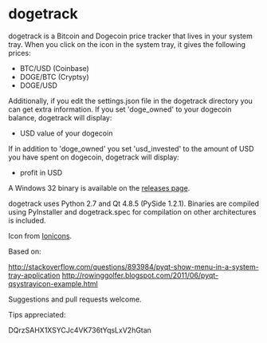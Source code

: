 dogetrack
=========

dogetrack is a Bitcoin and Dogecoin price tracker that lives in your system tray. When you click on the icon in the system tray, it gives the following prices:

* BTC/USD (Coinbase)
* DOGE/BTC (Cryptsy)
* DOGE/USD

Additionally, if you edit the settings.json file in the dogetrack directory you can get extra information. If you set 'doge_owned' to your dogecoin balance, dogetrack will display:

* USD value of your dogecoin

If in addition to 'doge_owned' you set 'usd_invested' to the amount of USD you have spent on dogecoin, dogetrack will display:

* profit in USD

A Windows 32 binary is available on the [releases page](https://github.com/aaron-lebo/dogetrack/releases).

dogetrack uses Python 2.7 and Qt 4.8.5 (PySide 1.2.1). Binaries are compiled using PyInstaller and dogetrack.spec for compilation on other architectures is included.

Icon from [Ionicons](http://ionicons.com/).

Based on:

http://stackoverflow.com/questions/893984/pyqt-show-menu-in-a-system-tray-application
http://rowinggolfer.blogspot.com/2011/06/pyqt-qsystrayicon-example.html

Suggestions and pull requests welcome.

Tips appreciated:

DQrzSAHX1XSYCJc4VK736tYqsLxV2hGtan
